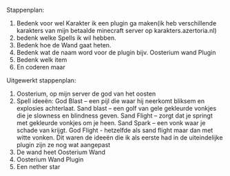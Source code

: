 Stappenplan:
1.	Bedenk voor wel Karakter ik een plugin ga maken(ik heb verschillende karakters van mijn betaalde minecraft server op karakters.azertoria.nl)
2.	bedenk welke Spells ik wil hebben.
3.	Bedenk hoe de Wand gaat heten.
4.	Bedenk wat de naam word voor de plugin bijv. Oosterium wand Plugin
5.	Bedenk welk item
6.	En coderen maar


Uitgewerkt stappenplan:
1.	Oosterium, op mijn server de god van het oosten
2.	Spell ideeën: God Blast – een pijl die waar hij neerkomt bliksem en explosies achterlaat. Sand blast – een golf van gele gekleurde vonkjes die je slowness en blindness geven. Sand Flight – zorgt dat je springt met gekleurde vonkjes om je heen. Sand Spark – een vonk waar je schade van krijgt. God Flight -  hetzelfde als sand flight maar dan met witte vonken. Dit waren de ideeën die ik als eerste had in de uiteindelijke plugin zijn ze nog wat aangepast
3.	De wand heet Oosterium Wand
4.	Oosterium Wand Plugin
5.	Een nether star

